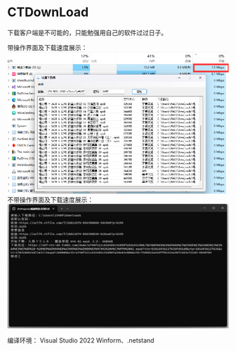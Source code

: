 # CTDownLoad

下载客户端是不可能的，只能勉强用自己的软件过过日子。


带操作界面及下载速度展示：
![带操作界面](./image/1.png)
不带操作界面及下载速度展示：
![不带带操作界面](./image/2.png)

编译环境：
Visual Studio 2022
Winform、.netstand